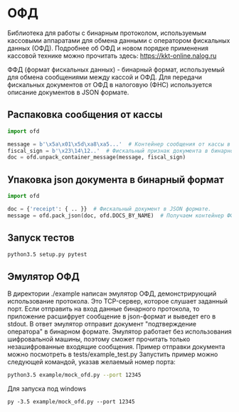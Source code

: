 # ОФД

Библиотека для работы с бинарным протоколом, используемым кассовыми аппаратами для обмена данными с оператором фискальных данных (ОФД).
Подробнее об ОФД и новом порядке применения кассовой технике можно прочитать здесь: <https://kkt-online.nalog.ru>

ФФД (формат фискальных данных) - бинарный формат, используемый для обмена сообщениями между кассой и ОФД.
Для передачи фискальных документов от ОФД в налоговую (ФНС) используется описание документов в JSON формате.

## Распаковка сообщения от кассы

```python
import ofd

message = b'\x5a\x01\x5d\xa8\xa5...'  # Контейнер сообщения от кассы в бинарном виде.
fiscal_sign = b'\x23\14\12..'  # Фискальный признак документа в бинарном формате - дописывается в конец поля rawData.
doc = ofd.unpack_container_message(message, fiscal_sign)
```

## Упаковка json документа в бинарный формат

```python
import ofd

doc = {'receipt': { .. }}  # Фискальный документ в JSON формате.
message = ofd.pack_json(doc, ofd.DOCS_BY_NAME)  # Получаем контейнер ФФД в бинарном формате.
```

## Запуск тестов

```bash
python3.5 setup.py pytest
```

## Эмулятор ОФД

В директории ./example написан эмулятор ОФД, демонстрирующий использование протокола. Это TCP-сервер, которое слушает заданный порт.
Если отправить на вход данные бинарного протокола, то приложение расшифрует сообщение в json-формат и выведет его в stdout.
В ответ эмулятор отправит документ "подтверждение оператора" в бинарном формате. Эмулятор работает без использования
шифровальной машины, поэтому сможет прочитать только незашифрованные входящие сообщения. Пример отправки документа можно посмотреть в tests/example_test.py
Запустить пример можно следующей командой, указав желаемый номер порта:

```bash
python3.5 example/mock_ofd.py --port 12345
```

Для запуска под windows

```
py -3.5 example/mock_ofd.py --port 12345
```
